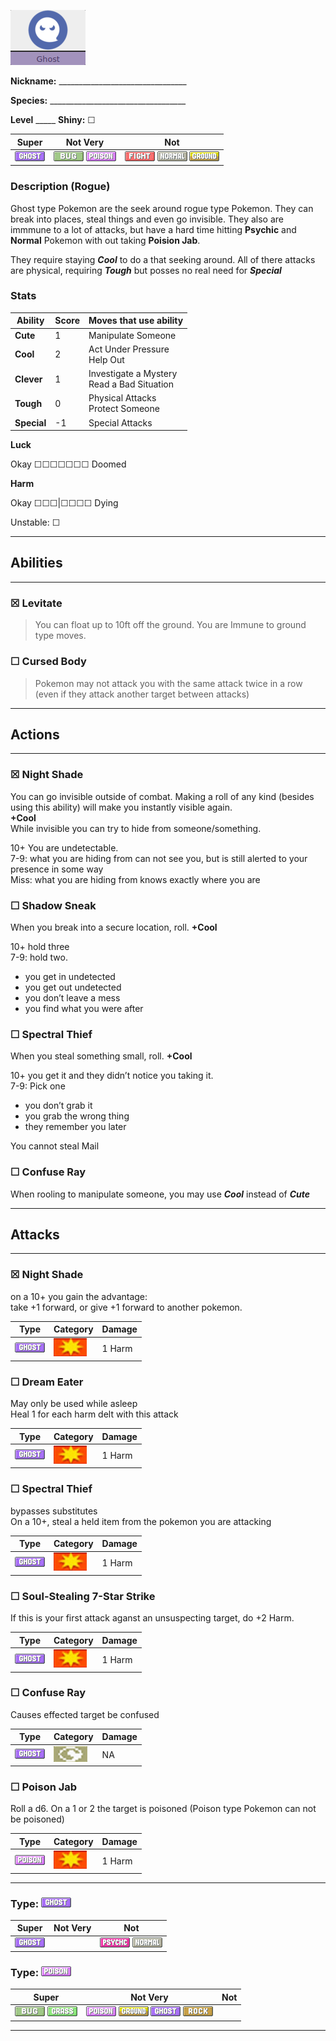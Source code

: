 ![ghost](images/ghost.png)

**Nickname:** \_\_\_\_\_\_\_\_\_\_\_\_\_\_\_\_\_\_\_\_\_\_\_\_\_\_\_\_\_\_\_\_

**Species:** \_\_\_\_\_\_\_\_\_\_\_\_\_\_\_\_\_\_\_\_\_\_\_\_\_\_\_\_\_\_\_\_\_\_

**Level** _\_\_\_\_   **Shiny:** ☐

 |   Super                      | Not Very                                                 | Not                                                           |
 |------------------------------|----------------------------------------------------------|---------------------------------------------------------------|
 |  ![](images/GhostIC_Big.webp)|  ![](images/BugIC_Big.webp) ![](images/PoisonIC_Big.webp)|  ![](images/FightingIC_Big.webp) ![](images/NormalIC_Big.webp) ![](images/GroundIC_Big.webp)|

### Description (Rogue)

Ghost type Pokemon are the seek around rogue type Pokemon. They can break into places, steal things and even go invisible. They also are immmune to a lot of attacks, but have a hard time hitting **Psychic** and **Normal** Pokemon with out taking **Poision Jab**.

They require staying ***Cool*** to do a that seeking around. All of there attacks are physical, requiring ***Tough*** but posses no real need for ***Special***

### Stats


 |      Ability                   | Score | Moves that use ability                         |
 |--------------------------------|---------|-----------------------------|
 | **Cute**  | 1 | Manipulate Someone <br/> |
 | **Cool**  | 2 | Act Under Pressure <br/> Help Out |
 | **Clever**| 1 | Investigate a Mystery <br/> Read a Bad Situation |
 | **Tough** | 0 | Physical Attacks <br/> Protect Someone |
 | **Special** | -1 | Special Attacks <br/> |

**Luck**

Okay ☐☐☐☐☐☐☐ Doomed

**Harm**

Okay ☐☐☐|☐☐☐☐ Dying

Unstable: ☐

---
## Abilities
---

### ☒ Levitate   
> You can float up to 10ft off the ground. You are Immune to ground type moves.

### ☐ Cursed Body  
> Pokemon may not attack you with the same attack twice in a row (even if they attack another target between attacks)

---
## Actions
---

### ☒ Night Shade

 You can go invisible outside of combat. Making a roll of any kind (besides using this ability) will make you instantly visible again.  
**+Cool**  
While invisible you can try to hide from someone/something.  

10+ You are undetectable.  
7-9: what you are hiding from can not see you, but is still alerted to your presence in some way  
Miss: what you are hiding from knows exactly where you are

### ☐ Shadow Sneak


When you break into a secure location,
roll. **+Cool**  

10+ hold three  
7-9: hold two.  

* you get in undetected
* you get out undetected
* you don’t leave a mess
* you find what you were after

### ☐ Spectral Thief


When you steal something small, roll. **+Cool**  

10+ you get it and they didn’t
notice you taking it.  
7-9: Pick one  

* you don’t grab it 
* you grab the wrong thing 
* they remember you later  

You cannot steal Mail

### ☐ Confuse Ray  
When rooling to manipulate someone, you may use ***Cool*** instead of ***Cute***  

---
## Attacks
---

### ☒ Night Shade
 on a 10+ you  gain  the  advantage:  
take  +1 forward, or give +1 forward to another pokemon.

 | Type        | Category   | Damage      |
 | ----------- | ------------ | ----------- |
 | ![](images/GhostIC_Big.webp) | ![](images/physical.png)| 1 Harm|


### ☐ Dream Eater

May only be used while asleep  
Heal 1 for each harm delt with this attack

 | Type        | Category   | Damage      |
 | ----------- | ------------ | ----------- |
 | ![](images/GhostIC_Big.webp) | ![](images/physical.png)| 1 Harm |


### ☐ Spectral Thief

bypasses substitutes  
On a 10+, steal a held item from the pokemon you are attacking

 | Type        | Category   | Damage      |
 | ----------- | ------------ | ----------- |
 | ![](images/GhostIC_Big.webp) | ![](images/physical.png)| 1 Harm |


### ☐ Soul-Stealing 7-Star Strike

If this is your first attack aganst an unsuspecting target, do +2 Harm.

 | Type        | Category   | Damage      |
 | ----------- | ------------ | ----------- |
 | ![](images/GhostIC_Big.webp) | ![](images/physical.png)| 1 Harm |


### ☐ Confuse Ray

Causes effected target be confused

 | Type        | Category   | Damage      |
 | ----------- | ------------ | ----------- |
 | ![](images/GhostIC_Big.webp) | ![](images/status.png)| NA |


### ☐ Poison Jab

Roll a d6. On a 1 or 2 the target is poisoned (Poison type Pokemon can not be poisoned)

| Type        | Category   | Damage      |
 | ----------- | ------------ | ----------- |
 | ![](images/PoisonIC_Big.webp)| ![](images/physical.png)| 1 Harm |


---

### Type: ![](images/GhostIC_Big.webp)

 |   Super                      | Not Very | Not                                                          |
 |------------------------------|----------|--------------------------------------------------------------|
 |  ![](images/GhostIC_Big.webp)|          |  ![](images/PsychicIC_Big.webp) ![](images/NormalIC_Big.webp)|

### Type: ![](images/PoisonIC_Big.webp)

 |   Super                                                 | Not Very                                                                                                            | Not|
 |---------------------------------------------------------|---------------------------------------------------------------------------------------------------------------------|----|
 |  ![](images/BugIC_Big.webp) ![](images/GrassIC_Big.webp)| ![](images/PoisonIC_Big.webp) ![](images/GroundIC_Big.webp) ![](images/GhostIC_Big.webp) ![](images/RockIC_Big.webp)|    |


---

